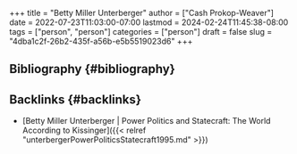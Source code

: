 +++
title = "Betty Miller Unterberger"
author = ["Cash Prokop-Weaver"]
date = 2022-07-23T11:03:00-07:00
lastmod = 2024-02-24T11:45:38-08:00
tags = ["person", "person"]
categories = ["person"]
draft = false
slug = "4dba1c2f-26b2-435f-a56b-e5b5519023d6"
+++

## Bibliography {#bibliography}

<style>.csl-entry{text-indent: -1.5em; margin-left: 1.5em;}</style><div class="csl-bib-body">
</div>


## Backlinks {#backlinks}

-   [Betty Miller Unterberger | Power Politics and Statecraft: The World According to Kissinger]({{< relref "unterbergerPowerPoliticsStatecraft1995.md" >}})
